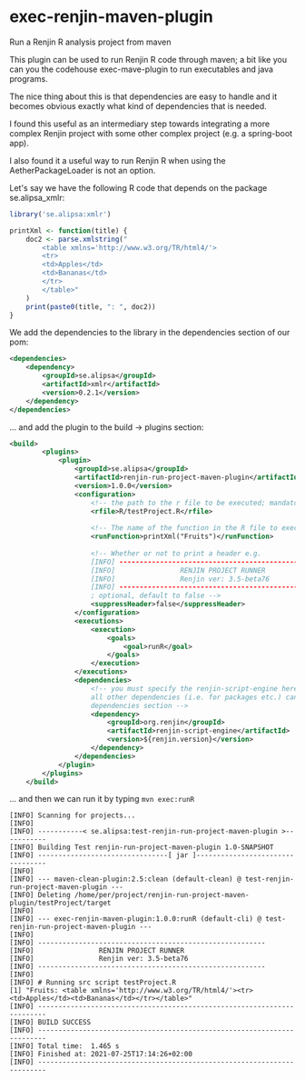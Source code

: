 # exec-renjin-maven-plugin
Run a Renjin R analysis project from maven

This plugin can be used to run Renjin R code through maven; a bit like you can you the 
codehouse exec-mave-plugin to run executables and java programs.

The nice thing about this is that dependencies are easy to handle and it becomes
obvious exactly what kind of dependencies that is needed.

I found this useful as an intermediary step towards integrating a more complex Renjin project 
with some other complex project (e.g. a spring-boot app). 

I also found it a useful way to run Renjin R when using the 
AetherPackageLoader is not an option.

Let's say we have the following R code that depends on the package se.alipsa_xmlr:

```r
library('se.alipsa:xmlr')

printXml <- function(title) {
    doc2 <- parse.xmlstring("
        <table xmlns='http://www.w3.org/TR/html4/'>
        <tr>
        <td>Apples</td>
        <td>Bananas</td>
        </tr>
        </table>"
    )
    print(paste0(title, ": ", doc2))
}
```

We add the dependencies to the library in the dependencies section of our pom:

```xml
<dependencies>
    <dependency>
        <groupId>se.alipsa</groupId>
        <artifactId>xmlr</artifactId>
        <version>0.2.1</version>
    </dependency>
</dependencies>
```

... and add the plugin to the build -> plugins section:

```xml
<build>
        <plugins>
            <plugin>
                <groupId>se.alipsa</groupId>
                <artifactId>renjin-run-project-maven-plugin</artifactId>
                <version>1.0.0</version>
                <configuration>
                    <!-- the path to the r file to be executed; mandatory-->
                    <rfile>R/testProject.R</rfile>
                    
                    <!-- The name of the function in the R file to execute; optional -->
                    <runFunction>printXml("Fruits")</runFunction>
                    
                    <!-- Whether or not to print a header e.g. 
                    [INFO] --------------------------------------------------------
                    [INFO]                RENJIN PROJECT RUNNER
                    [INFO]                Renjin ver: 3.5-beta76
                    [INFO] --------------------------------------------------------
                    ; optional, default to false -->
                    <suppressHeader>false</suppressHeader>
                </configuration>
                <executions>
                    <execution>
                        <goals>
                            <goal>runR</goal>
                        </goals>
                    </execution>
                </executions>
                <dependencies>
                    <!-- you must specify the renjin-script-engine here,
                    all other dependencies (i.e. for packages etc.) can be in the 
                    dependencies section -->
                    <dependency>
                        <groupId>org.renjin</groupId>
                        <artifactId>renjin-script-engine</artifactId>
                        <version>${renjin.version}</version>
                    </dependency>
                </dependencies>
            </plugin>
        </plugins>
    </build>
```

... and then we can run it by typing `mvn exec:runR`

```
[INFO] Scanning for projects...
[INFO] 
[INFO] -----------< se.alipsa:test-renjin-run-project-maven-plugin >-----------
[INFO] Building Test renjin-run-project-maven-plugin 1.0-SNAPSHOT
[INFO] --------------------------------[ jar ]---------------------------------
[INFO] 
[INFO] --- maven-clean-plugin:2.5:clean (default-clean) @ test-renjin-run-project-maven-plugin ---
[INFO] Deleting /home/per/project/renjin-run-project-maven-plugin/testProject/target
[INFO] 
[INFO] --- exec-renjin-maven-plugin:1.0.0:runR (default-cli) @ test-renjin-run-project-maven-plugin ---
[INFO] 
[INFO] --------------------------------------------------------
[INFO]                RENJIN PROJECT RUNNER
[INFO]                Renjin ver: 3.5-beta76
[INFO] --------------------------------------------------------
[INFO] 
[INFO] # Running src script testProject.R
[1] "Fruits: <table xmlns='http://www.w3.org/TR/html4/'><tr><td>Apples</td><td>Bananas</td></tr></table>"
[INFO] ------------------------------------------------------------------------
[INFO] BUILD SUCCESS
[INFO] ------------------------------------------------------------------------
[INFO] Total time:  1.465 s
[INFO] Finished at: 2021-07-25T17:14:26+02:00
[INFO] ------------------------------------------------------------------------
```